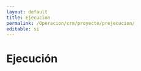 ```yaml
---
layout: default
title: Ejecucion
permalink: /Operacion/crm/proyecto/prejecucion/
editable: si
---
```


# Ejecución

